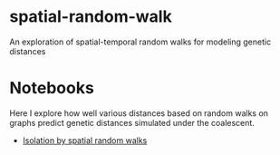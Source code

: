 # spatial-random-walk

An exploration of spatial-temporal random walks for modeling genetic distances

# Notebooks

Here I explore how well various distances based on random walks on graphs predict genetic distances simulated under the coalescent.

* [Isolation by spatial random walks](https://github.com/jhmarcus/spatial-random-walk/blob/master/notebooks/isolation_by_srw.ipynb)

